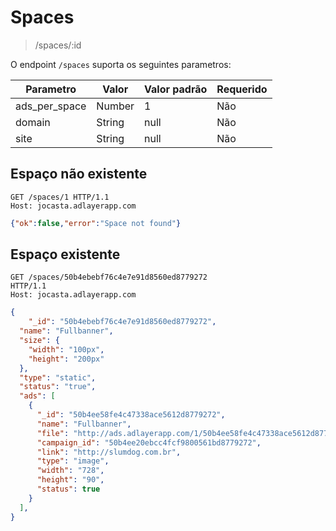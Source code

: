 # Spaces
>/spaces/:id

O endpoint ```/spaces``` suporta os seguintes parametros:

|Parametro    |Valor |Valor padrão|Requerido|
|-------------|------|------------|---------|
|ads_per_space|Number|1           |Não      |
|domain       |String|null        |Não      |
|site         |String|null        |Não      |

## Espaço não existente
```http
GET /spaces/1 HTTP/1.1
Host: jocasta.adlayerapp.com
```

```json
{"ok":false,"error":"Space not found"}
```

## Espaço existente

```http
GET /spaces/50b4ebebf76c4e7e91d8560ed8779272
HTTP/1.1
Host: jocasta.adlayerapp.com
```

```json
{
	"_id": "50b4ebebf76c4e7e91d8560ed8779272",
  "name": "Fullbanner",
  "size": {
    "width": "100px",
    "height": "200px"
  },
  "type": "static",
  "status": "true",
  "ads": [
    {
      "_id": "50b4ee58fe4c47338ace5612d8779272",
      "name": "Fullbanner",
      "file": "http://ads.adlayerapp.com/1/50b4ee58fe4c47338ace5612d8779272.jpg?version=50b8b2713918e",
      "campaign_id": "50b4ee20ebcc4fcf9800561bd8779272",
      "link": "http://slumdog.com.br",
      "type": "image",
      "width": "728",
      "height": "90",
      "status": true
    }
  ],
}
```